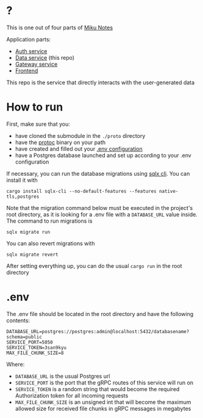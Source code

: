 # ?

This is one out of four parts of [Miku Notes]()

Application parts:
- [Auth service](https://github.com/kuromii5/miku-notes-auth)
- [Data service](https://github.com/kutoru/miku-notes-data) (this repo)
- [Gateway service](https://github.com/kutoru/miku-notes-gateway)
- [Frontend](https://github.com/kinokorain/miku-notes-frontend)

This repo is the service that directly interacts with the user-generated data

# How to run

First, make sure that you:
- have cloned the submodule in the `./proto` directory
- have the [protoc](https://grpc.io/docs/protoc-installation) binary on your path
- have created and filled out your [.env configuration](#env)
- have a Postgres database launched and set up according to your .env configuration

If necessary, you can run the database migrations using [sqlx cli](https://github.com/launchbadge/sqlx/blob/main/sqlx-cli/README.md). You can install it with
```
cargo install sqlx-cli --no-default-features --features native-tls,postgres
```
Note that the migration command below must be executed in the project's root directory, as it is looking for a .env file with a `DATABASE_URL` value inside. The command to run migrations is
```
sqlx migrate run
```
You can also revert migrations with
```
sqlx migrate revert
```

After setting everything up, you can do the usual `cargo run` in the root directory

# .env

The .env file should be located in the root directory and have the following contents:
```
DATABASE_URL=postgres://postgres:admin@localhost:5432/databasename?schema=public
SERVICE_PORT=5050
SERVICE_TOKEN=3san9kyu
MAX_FILE_CHUNK_SIZE=8
```
Where:
- `DATABASE_URL` is the usual Postgres url
- `SERVICE_PORT` is the port that the gRPC routes of this service will run on
- `SERVICE_TOKEN` is a random string that would become the required Authorization token for all incoming requests
- `MAX_FILE_CHUNK_SIZE` is an unsigned int that will become the maximum allowed size for received file chunks in gRPC messages in megabytes
